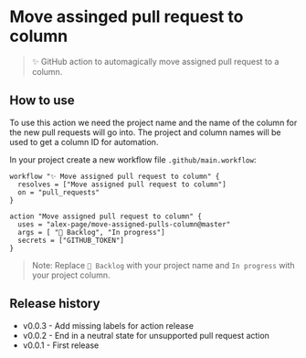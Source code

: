 # Move assinged pull request to column

> ✨ GitHub action to automagically move assigned pull request to a column.


## How to use

To use this action we need the project name and the name of the column for the new pull requests will go into. The project and column names will be used to get a column ID for automation.

In your project create a new workflow file `.github/main.workflow`:
```
workflow "✨ Move assigned pull request to column" {
  resolves = ["Move assigned pull request to column"]
  on = "pull_requests"
}

action "Move assigned pull request to column" {
  uses = "alex-page/move-assigned-pulls-column@master"
  args = [ "🎒 Backlog", "In progress"]
  secrets = ["GITHUB_TOKEN"]
}
```

> Note: Replace `🎒 Backlog` with your project name and `In progress` with your project column.


## Release history

- v0.0.3 - Add missing labels for action release
- v0.0.2 - End in a neutral state for unsupported pull request action
- v0.0.1 - First release
